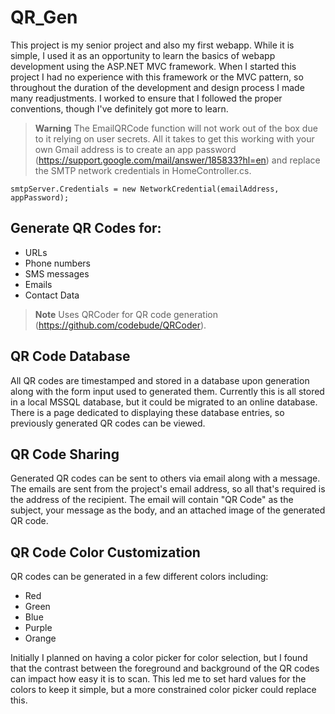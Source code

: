# QR_Gen

This project is my senior project and also my first webapp. While it is simple, I used it as an opportunity to learn the basics of webapp development using the ASP.NET MVC framework. When I started this project I had no experience with this framework or the MVC pattern, so throughout the duration of the development and design process I made many readjustments. I worked to ensure that I followed the proper conventions, though I've definitely got more to learn.

>**Warning**
The EmailQRCode function will not work out of the box due to it relying on user secrets. All it takes to get this working with your own Gmail address is to create an app password (https://support.google.com/mail/answer/185833?hl=en) and replace the SMTP network credentials in HomeController.cs.

```
smtpServer.Credentials = new NetworkCredential(emailAddress, appPassword);
```

## Generate QR Codes for:
* URLs
* Phone numbers
* SMS messages
* Emails
* Contact Data

>**Note**
Uses QRCoder for QR code generation (https://github.com/codebude/QRCoder).

## QR Code Database
All QR codes are timestamped and stored in a database upon generation along with the form input used to generated them. Currently this is all stored in a local MSSQL database, but it could be migrated to an online database. There is a page dedicated to displaying these database entries, so previously generated QR codes can be viewed.

## QR Code Sharing
Generated QR codes can be sent to others via email along with a message. The emails are sent from the project's email address, so all that's required is the address of the recipient. The email will contain "QR Code" as the subject, your message as the body, and an attached image of the generated QR code. 

## QR Code Color Customization
QR codes can be generated in a few different colors including: 
* Red
* Green
* Blue
* Purple
* Orange

Initially I planned on having a color picker for color selection, but I found that the contrast between the foreground and background of the QR codes can impact how easy it is to scan. This led me to set hard values for the colors to keep it simple, but a more constrained color picker could replace this.
